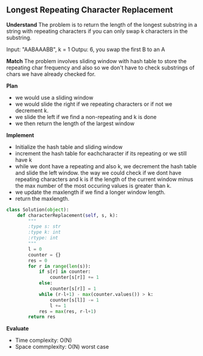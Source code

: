 ## Longest Repeating Character Replacement
**Understand**
The problem is to return the length of the longest substring in a string with repeating characters if you can only swap k characters in the substring.

Input: "AABAAABB", k = 1
Outpu:  6, you swap the first B to an A

**Match**
The problem involves sliding window with hash table to store the repeating char frequency and also so we don't have to check substrings of chars we have already checked for.

**Plan**
- we would use a sliding window
- we would slide the right if we repeating characters or if not we decrement k.
- we slide the left if we find a  non-repeating and k is done
- we then return the length of the largest window

**Implement**
- Initialize the hash table and sliding window
- increment the hash table for eachcharacter if its repeating or we still have k
- while we dont have a repeating and also k, we decrement the hash table and slide the left window.
     the way we could check if we dont have repeating characters and k is if the length of the current window minus the max number of the most occuring values is greater than k.
- we update the maxlength if we find a longer window length.
- return the maxlength.

```python
class Solution(object):
    def characterReplacement(self, s, k):
        """
        :type s: str
        :type k: int
        :rtype: int
        """
        l = 0
        counter = {}
        res = 0
        for r in range(len(s)):
            if s[r] in counter:
                counter[s[r]] += 1
            else:
                counter[s[r]] = 1
            while (r-l+1) - max(counter.values()) > k:
                counter[s[l]] -= 1
                l += 1
            res = max(res, r-l+1)
        return res
```


**Evaluate**
- Time complexity: O(N)
- Space commplexity: O(N) worst case
